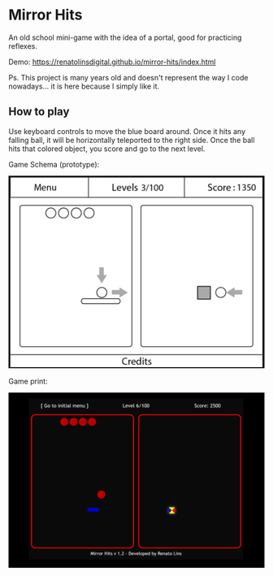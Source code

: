 # Mirror Hits

An old school mini-game with the idea of a portal, good for practicing reflexes.

Demo: https://renatolinsdigital.github.io/mirror-hits/index.html

Ps. This project is many years old and doesn't represent the way I code nowadays... it is here because I simply like it.

## How to play

Use keyboard controls to move the blue board around. Once it hits any falling ball, it will be horizontally teleported to the right side. Once the ball hits that colored object, you score and go to the next level.


Game Schema (prototype):

![Prototype](schema.png?raw=true "Prototype")

Game print:

![Print](print.png?raw=true "Print")



